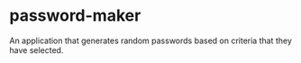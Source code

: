 # password-maker
An application that generates random passwords based on criteria that they have selected.
